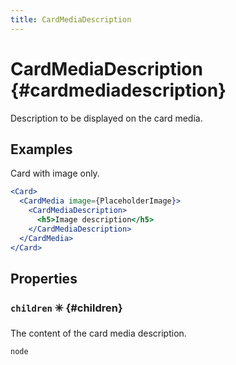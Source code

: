 ```yaml
---
title: CardMediaDescription
---
```



# CardMediaDescription  {#cardmediadescription}




Description to be displayed on the card media.


## Examples

Card with image only.

```jsx
<Card>
  <CardMedia image={PlaceholderImage}>
    <CardMediaDescription>
      <h5>Image description</h5>
    </CardMediaDescription>
  </CardMedia>
</Card>
```


## Properties


### `children` ✳️  {#children}




The content of the card media description.

```tsx title="Type"
node
```



